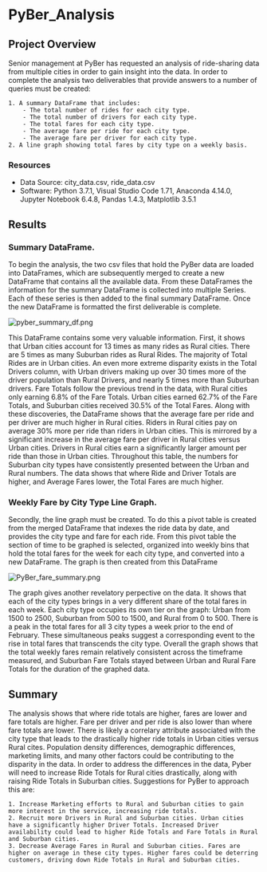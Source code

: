 # PyBer_Analysis

## Project Overview

Senior management at PyBer has requested an analysis of ride-sharing data from multiple cities in order to gain insight into the data. In order to complete the analysis two deliverables that provide answers to a number of queries must be created:

    1. A summary DataFrame that includes:
        - The total number of rides for each city type.
        - The total number of drivers for each city type.
        - The total fares for each city type.
        - The average fare per ride for each city type.
        - The average fare per driver for each city type.
    2. A line graph showing total fares by city type on a weekly basis. 

### Resources

- Data Source: city_data.csv, ride_data.csv
- Software: Python 3.7.1, Visual Studio Code 1.71, Anaconda 4.14.0, Jupyter Notebook 6.4.8, Pandas 1.4.3, Matplotlib 3.5.1

## Results

### Summary DataFrame.

To begin the analysis, the two csv files that hold the PyBer data are loaded into DataFrames, which are subsequently merged to create a new DataFrame that contains all the available data. From these DataFrames the information for the summary DataFrame is collected into multiple Series. Each of these series is then added to the final summary DataFrame. Once the new DataFrame is formatted the first deliverable is complete.

![pyber_summary_df.png]()

This DataFrame contains some very valuable information. First, it shows that Urban cities account for 13 times as many rides as Rural cities. There are 5 times as many Suburban rides as Rural Rides. The majority of Total Rides are in Urban cities. An even more extreme disparity exists in the Total Drivers column, with Urban drivers making up over 30 times more of the driver population than Rural Drivers, and nearly 5 times more than Suburban drivers. Fare Totals follow the previous trend in the data, with Rural cities only earning 6.8% of the Fare Totals. Urban cities earned 62.7% of the Fare Totals, and Suburban cities received 30.5% of the Total Fares. Along with these discoveries, the DataFrame shows that the average fare per ride and per driver are much higher in Rural cities. Riders in Rural cities pay on average 30% more per ride than riders in Urban cities. This is mirrored by a significant increase in the average fare per driver in Rural cities versus Urban cities. Drivers in Rural cities earn a significantly larger amount per ride than those in Urban cities. Throughout this table, the numbers for Suburban city types have consistently presented between the Urban and Rural numbers. The data shows that where Ride and Driver Totals are higher, and Average Fares lower, the Total Fares are much higher. 

### Weekly Fare by City Type Line Graph.

Secondly, the line graph must be created. To do this a pivot table is created from the merged DataFrame that indexes the ride data by date, and provides the city type and fare for each ride.
From this pivot table the section of time to be graphed is selected, organized into weekly bins that hold the total fares for the week for each city type, and converted into a new DataFrame. The graph is then created from this DataFrame

![PyBer_fare_summary.png]()

The graph gives another revelatory perpective on the data. It shows that each of the city types brings in a very different share of the total fares in each week. Each city type occupies its own tier on the graph: Urban from 1500 to 2500, Suburban from 500 to 1500, and Rural from 0 to 500. There is a peak in the total fares for all 3 city types a week prior to the end of February. These simultaneous peaks suggest a corresponding event to the rise in total fares that transcends the city type. Overall the graph shows that the total weekly fares remain relatively consistent across the timeframe measured, and Suburban Fare Totals stayed between Urban and Rural Fare Totals for the duration of the graphed data. 


## Summary

The analysis shows that where ride totals are higher, fares are lower and fare totals are higher. Fare per driver and per ride is also lower than where fare totals are lower. There is likely a correlary attribute associated with the city type that leads to the drastically higher ride totals in Urban cities versus Rural cites. Population density differences, demographic differences, marketing limits, and many other factors could be contributing to the disparity in the data. In order to address the differences in the data, Pyber will need to increase Ride Totals for Rural cities drastically, along with raising Ride Totals in Suburban cities. Suggestions for PyBer to approach this are:

    1. Increase Marketing efforts to Rural and Suburban cities to gain more interest in the service, increasing ride totals. 
    2. Recruit more Drivers in Rural and Suburban cities. Urban cities have a significantly higher Driver Totals. Increased Driver availability could lead to higher Ride Totals and Fare Totals in Rural and Suburban cities.
    3. Decrease Average Fares in Rural and Suburban cities. Fares are higher on average in these city types. Higher fares could be deterring customers, driving down Ride Totals in Rural and Suburban cities. 